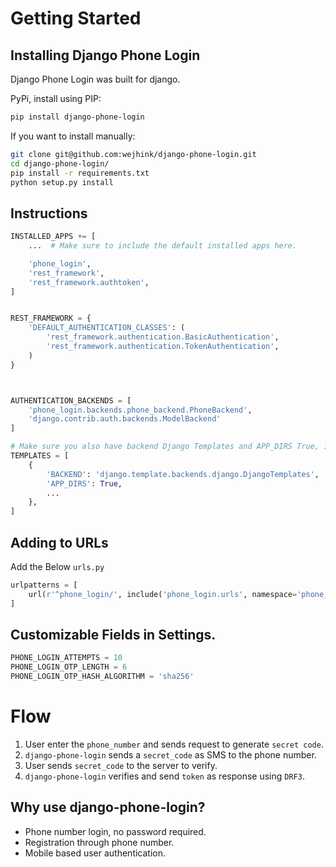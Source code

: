 # Getting Started

## Installing Django Phone Login

Django Phone Login was built for django.

PyPi, install using PIP:

```bash
pip install django-phone-login
```

If you want to install manually:

```bash
git clone git@github.com:wejhink/django-phone-login.git
cd django-phone-login/
pip install -r requirements.txt
python setup.py install
```

## Instructions

```python
INSTALLED_APPS += [
    ...  # Make sure to include the default installed apps here.

    'phone_login',
    'rest_framework',
    'rest_framework.authtoken',
]


REST_FRAMEWORK = {
    'DEFAULT_AUTHENTICATION_CLASSES': (
        'rest_framework.authentication.BasicAuthentication',
        'rest_framework.authentication.TokenAuthentication',
    )
}



AUTHENTICATION_BACKENDS = [
    'phone_login.backends.phone_backend.PhoneBackend',
    'django.contrib.auth.backends.ModelBackend'
]

# Make sure you also have backend Django Templates and APP_DIRS True, if you want to use default OTP Template.
TEMPLATES = [
    {
        'BACKEND': 'django.template.backends.django.DjangoTemplates',
        'APP_DIRS': True,
        ...
    },
]
```

## Adding to URLs

Add the Below `urls.py`

```python
urlpatterns = [
    url(r'^phone_login/', include('phone_login.urls', namespace='phone_login'),),
]
```

## Customizable Fields in Settings.

```python
PHONE_LOGIN_ATTEMPTS = 10
PHONE_LOGIN_OTP_LENGTH = 6
PHONE_LOGIN_OTP_HASH_ALGORITHM = 'sha256'
```


# Flow
1. User enter the `phone_number` and sends request to generate `secret code`.
1. `django-phone-login` sends a `secret_code` as SMS to the phone number.
1. User sends `secret_code` to the server to verify.
1. `django-phone-login` verifies and send `token` as response using `DRF3`.



## Why use django-phone-login?

+ Phone number login, no password required.
+ Registration through phone number.
+ Mobile based user authentication.

